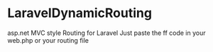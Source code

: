 # LaravelDynamicRouting
asp.net MVC style Routing for Laravel
Just paste the ff code in your web.php or your routing file 
